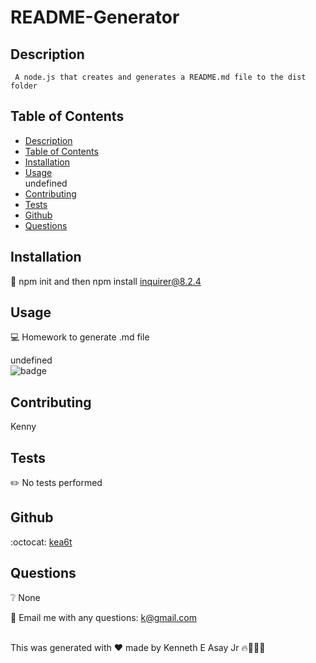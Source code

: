 
  
  # README-Generator    

  ## Description
     A node.js that creates and generates a README.md file to the dist folder

  ## Table of Contents
  - [Description](#description)
  - [Table of Contents](#table-of-contents)
  - [Installation](#installation)
  - [Usage](#usage) <br />
  undefined
  - [Contributing](#contributing)
  - [Tests](#tests)
  - [Github](#github)
  - [Questions](#questions)

## Installation
:floppy_disk: npm init and then npm install inquirer@8.2.4

## Usage
:computer: Homework to generate .md file

undefined <br />
![badge](https://img.shields.io/badge/license-undefined-brightgreen)

## Contributing
Kenny

## Tests
:pencil2: No tests performed

## Github
:octocat: [kea6t](https://github.com/kea6t)

## Questions
:grey_question: None

:e-mail: Email me with any questions: k@gmail.com <br /><br />

This was generated with ❤️ made by Kenneth E Asay Jr 🔥🌌🌳🦝
